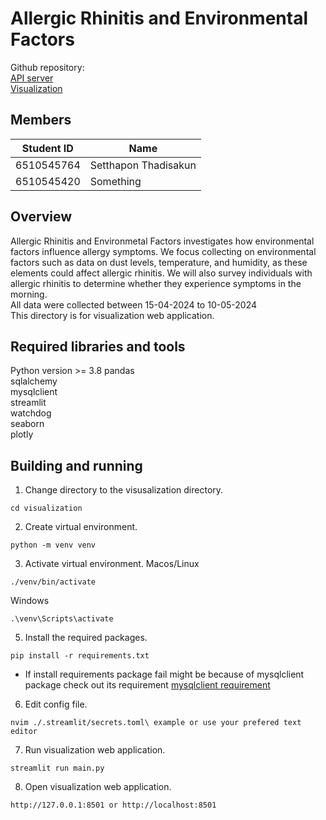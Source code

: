 # Allergic Rhinitis and Environmental Factors
Github repository:<br>
[API server](https://github.com/ReggieReo/Allergic-Rhinitis-and-Environmental-Factors)<br>
[Visualization](https://github.com/ReggieReo/Allergic-Visualisation)

## Members
| Student ID | Name|
| -------- | ------- |
| 6510545764| Setthapon Thadisakun|
| 6510545420 |Something |

## Overview
Allergic Rhinitis and Environmetal Factors investigates how environmental factors influence allergy symptoms. We focus collecting on environmental factors such as data on dust levels, temperature, and humidity, as these elements could affect allergic rhinitis. We will also survey individuals with allergic rhinitis to determine whether they experience symptoms in the morning.<br>
All data were collected between 15-04-2024 to 10-05-2024<br>
This directory is for visualization web application.


## Required libraries and tools
Python version >= 3.8
pandas<br>
sqlalchemy<br>
mysqlclient<br>
streamlit<br>
watchdog<br>
seaborn<br>
plotly<br>

## Building and running
1. Change directory to the visusalization directory.
```
cd visualization
```
2. Create virtual environment.
```
python -m venv venv
```
3. Activate virtual environment.
Macos/Linux
```
./venv/bin/activate
```
Windows
```
.\venv\Scripts\activate
```
5. Install the required packages.
```
pip install -r requirements.txt
```
* If install requirements package fail might be because of mysqlclient package check out its requirement [mysqlclient requirement](https://github.com/PyMySQL/mysqlclient/blob/main/README.md#install)
6. Edit config file.
```
nvim ./.streamlit/secrets.toml\ example or use your prefered text editor
```
7. Run visualization web application.
```
streamlit run main.py
```
8. Open visualization web application.
```
http://127.0.0.1:8501 or http://localhost:8501
```


